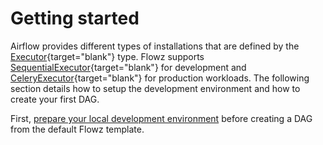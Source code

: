 # Getting started

Airflow provides different types of installations that are defined by the
[Executor](https://airflow.apache.org/docs/apache-airflow/stable/core-concepts/executor/index.html){target="blank"}
type. Flowz supports [SequentialExecutor](https://airflow.apache.org/docs/apache-airflow/stable/core-concepts/executor/sequential.html){target="blank"} for development and [CeleryExecutor](https://airflow.apache.org/docs/apache-airflow/stable/core-concepts/executor/celery.html){target="blank"} for production workloads. The following section details how to setup the development environment and how to create your first DAG.

First, [prepare your local development environment](installation-modes/sequentialexecutor/development-environment.md) before creating a DAG from the default Flowz template.
